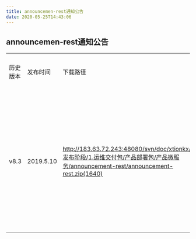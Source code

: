 ```yaml
---
title: announcemen-rest通知公告
date: 2020-05-25T14:43:06
---
```


## announcemen-rest通知公告

|||||
|---|---|---|---|
|历史版本|发布时间|下载路径|服务说明|
|v8.3|2019.5.10|http://183.63.72.243:48080/svn/doc/xtionkx/V8.3/5.发布阶段/1.运维交付包/产品部署包/产品微服务/announcement-rest/announcement-rest.zip(1640)|服务说明服务说明服务说明服务说明|